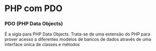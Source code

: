 # PHP com PDO

### PDO (PHP Data Objects) 

É a sigla para PHP Data Objects. Trata-se de uma extensão do PHP para prover acesso a diferentes modelos de bancos de dados através de uma interface única de classes e métodos
